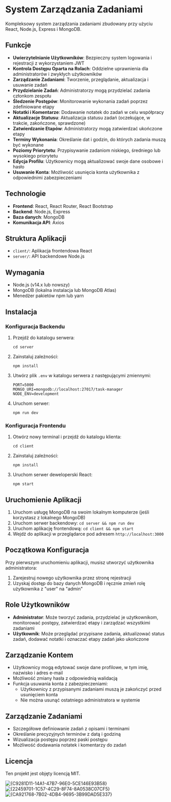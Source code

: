 # System Zarządzania Zadaniami

Kompleksowy system zarządzania zadaniami zbudowany przy użyciu React, Node.js, Express i MongoDB.

## Funkcje

- **Uwierzytelnianie Użytkowników**: Bezpieczny system logowania i rejestracji z wykorzystaniem JWT
- **Kontrola Dostępu Oparta na Rolach**: Oddzielne uprawnienia dla administratorów i zwykłych użytkowników
- **Zarządzanie Zadaniami**: Tworzenie, przeglądanie, aktualizacja i usuwanie zadań
- **Przydzielanie Zadań**: Administratorzy mogą przydzielać zadania członkom zespołu
- **Śledzenie Postępów**: Monitorowanie wykonania zadań poprzez zdefiniowane etapy
- **Notatki i Komentarze**: Dodawanie notatek do zadań w celu współpracy
- **Aktualizacje Statusu**: Aktualizacja statusu zadań (oczekujące, w trakcie, zakończone, sprawdzone)
- **Zatwierdzanie Etapów**: Administratorzy mogą zatwierdzać ukończone etapy
- **Terminy Wykonania**: Określanie dat i godzin, do których zadania muszą być wykonane
- **Poziomy Priorytetu**: Przypisywanie zadaniom niskiego, średniego lub wysokiego priorytetu
- **Edycja Profilu**: Użytkownicy mogą aktualizować swoje dane osobowe i hasło
- **Usuwanie Konta**: Możliwość usunięcia konta użytkownika z odpowiednimi zabezpieczeniami

## Technologie

- **Frontend**: React, React Router, React Bootstrap
- **Backend**: Node.js, Express
- **Baza danych**: MongoDB
- **Komunikacja API**: Axios

## Struktura Aplikacji

- `client/`: Aplikacja frontendowa React
- `server/`: API backendowe Node.js

## Wymagania

- Node.js (v14.x lub nowszy)
- MongoDB (lokalna instalacja lub MongoDB Atlas)
- Menedżer pakietów npm lub yarn

## Instalacja

### Konfiguracja Backendu

1. Przejdź do katalogu serwera:
   ```
   cd server
   ```

2. Zainstaluj zależności:
   ```
   npm install
   ```

3. Utwórz plik `.env` w katalogu serwera z następującymi zmiennymi:
   ```
   PORT=5000
   MONGO_URI=mongodb://localhost:27017/task-manager
   NODE_ENV=development
   ```

4. Uruchom serwer:
   ```
   npm run dev
   ```

### Konfiguracja Frontendu

1. Otwórz nowy terminal i przejdź do katalogu klienta:
   ```
   cd client
   ```

2. Zainstaluj zależności:
   ```
   npm install
   ```

3. Uruchom serwer deweloperski React:
   ```
   npm start
   ```

## Uruchomienie Aplikacji

1. Uruchom usługę MongoDB na swoim lokalnym komputerze (jeśli korzystasz z lokalnego MongoDB)
2. Uruchom serwer backendowy: `cd server && npm run dev`
3. Uruchom aplikację frontendową: `cd client && npm start`
4. Wejdź do aplikacji w przeglądarce pod adresem `http://localhost:3000`

## Początkowa Konfiguracja

Przy pierwszym uruchomieniu aplikacji, musisz utworzyć użytkownika administratora:

1. Zarejestruj nowego użytkownika przez stronę rejestracji
2. Uzyskaj dostęp do bazy danych MongoDB i ręcznie zmień rolę użytkownika z "user" na "admin"

## Role Użytkowników

- **Administrator**: Może tworzyć zadania, przydzielać je użytkownikom, monitorować postępy, zatwierdzać etapy i zarządzać wszystkimi zadaniami
- **Użytkownik**: Może przeglądać przypisane zadania, aktualizować status zadań, dodawać notatki i oznaczać etapy zadań jako ukończone

## Zarządzanie Kontem

- Użytkownicy mogą edytować swoje dane profilowe, w tym imię, nazwisko i adres e-mail
- Możliwość zmiany hasła z odpowiednią walidacją
- Funkcja usuwania konta z zabezpieczeniami:
  - Użytkownicy z przypisanymi zadaniami muszą je zakończyć przed usunięciem konta
  - Nie można usunąć ostatniego administratora w systemie

## Zarządzanie Zadaniami

- Szczegółowe definiowanie zadań z opisami i terminami
- Określanie precyzyjnych terminów z datą i godziną
- Wizualizacja postępu poprzez paski postępu
- Możliwość dodawania notatek i komentarzy do zadań

## Licencja
Ten projekt jest objęty licencją MIT.



![{C9281D11-14A1-47B7-96E0-5CE146E93B58}](https://github.com/user-attachments/assets/3a4702af-01af-4d8e-9845-77e192cb8e50)
![{22459701-1C57-4C29-8F74-8A0538C07CF5}](https://github.com/user-attachments/assets/0dbb7308-7645-43f3-98b8-4784f20b808d)
![{CA921768-7B02-4DB4-9695-3B99DAD5E337}](https://github.com/user-attachments/assets/ba04f7dd-c4a9-4f32-823b-76dcb0b5b9b8)


